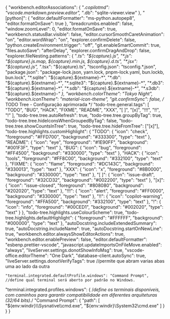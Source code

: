 {
  "workbench.editorAssociations": {
    "*.copilotmd": "vscode.markdown.preview.editor",
    "*.db": "sqlite-viewer.view"
  },
  "[python]": {
    "editor.defaultFormatter": "ms-python.autopep8",
    "editor.formatOnSave": true
  },
  "breadcrumbs.enabled": false,
  "window.zoomLevel": 0,
  "editor.formatOnSave": true,
  "workbench.statusBar.visible": false,
  "editor.cursorSmoothCaretAnimation": "on",
  "editor.wordWrap": "on",
  "explorer.confirmDelete": false,
  "python.createEnvironment.trigger": "off",
  "git.enableSmartCommit": true,
  "files.autoSave": "afterDelay",
  "explorer.confirmDragAndDrop": false,
  "explorer.fileNesting.patterns": {
    "*.ts": "${capture}.js",
    "*.js": "${capture}.js.map, ${capture}.min.js, ${capture}.d.ts",
    "*.jsx": "${capture}.js",
    "*.tsx": "${capture}.ts",
    "tsconfig.json": "tsconfig.*.json",
    "package.json": "package-lock.json, yarn.lock, pnpm-lock.yaml, bun.lockb, bun.lock",
    "*.sqlite": "${capture}.${extname}-*",
    "*.db": "${capture}.${extname}-*",
    "*.sqlite3": "${capture}.${extname}-*",
    "*.db3": "${capture}.${extname}-*",
    "*.sdb": "${capture}.${extname}-*",
    "*.s3db": "${capture}.${extname}-*"
  },
  "workbench.colorTheme": "Tokyo Night",
  "workbench.iconTheme": "material-icon-theme",
  "git.confirmSync": false,
  /*
    TODO Tree - Configuração aprimorada
*/
  "todo-tree.general.tags": [
    "TODO",
    "BUG",
    "HACK",
    "FIXME",
    "README",
    "XXX",
    "[ ]",
    "[x]",
    "!!!",
    "!!",
    "!"
  ],
  "todo-tree.tree.autoRefresh": true,
  "todo-tree.tree.groupByTag": true,
  "todo-tree.tree.hideIconsWhenGroupedByTag": false,
  "todo-tree.tree.showCountsInTree": true,
  "todo-tree.tree.hideFromTree": ["[x]"],
  "todo-tree.highlights.customHighlight": {
    "TODO": {
      "icon": "check",
      "foreground": "#FFD700",
      "background": "#333300",
      "type": "text"
    },
    "README": {
      "icon": "eye",
      "foreground": "#1E90FF",
      "background": "#001F3F",
      "type": "text"
    },
    "BUG": {
      "icon": "bug",
      "foreground": "#FF4500",
      "background": "#330000",
      "type": "text"
    },
    "HACK": {
      "icon": "tools",
      "foreground": "#FF8C00",
      "background": "#332100",
      "type": "text"
    },
    "FIXME": {
      "icon": "flame",
      "foreground": "#DC143C",
      "background": "#330013",
      "type": "text"
    },
    "XXX": {
      "icon": "x",
      "foreground": "#8B0000",
      "background": "#330000",
      "type": "text"
    },
    "[ ]": {
      "icon": "issue-draft",
      "foreground": "#32CD32",
      "background": "#002200",
      "type": "text"
    },
    "[x]": {
      "icon": "issue-closed",
      "foreground": "#808080",
      "background": "#202020",
      "type": "text"
    },
    "!!!": {
      "icon": "alert",
      "foreground": "#FF0000",
      "background": "#330000",
      "type": "text"
    },
    "!!": {
      "icon": "copilot-warning",
      "foreground": "#FFA500",
      "background": "#332100",
      "type": "text"
    },
    "!": {
      "icon": "info",
      "foreground": "#00CED1",
      "background": "#002020",
      "type": "text"
    }
  },
  "todo-tree.highlights.useColourScheme": true,
  "todo-tree.highlights.defaultHighlight": {
    "foreground": "#FFFFFF",
    "background": "#000000",
    "type": "text"
  },
  "autoDocstring.includeExtendedSummary": true,
  "autoDocstring.includeName": true,
  "autoDocstring.startOnNewLine": true,
  "workbench.editor.alwaysShowEditorActions": true,
  "workbench.editor.enablePreview": false,
  "editor.defaultFormatter": "esbenp.prettier-vscode",
  "javascript.updateImportsOnFileMove.enabled": "always",
  "liveServer.settings.donotShowInfoMsg": true,
  "vscode-office.editorTheme": "One Dark",
  "database-client.autoSync": true,
  "liveServer.settings.donotVerifyTags": true //permite que abram varias abas uma ao lado da outra

    "terminal.integrated.defaultProfile.windows": "Command Prompt", //define qual terminal será aberto por padrão no Windows.
  "terminal.integrated.profiles.windows": {
    /*define os terminais disponíveis, com caminhos para garantir compatibilidade em diferentes arquiteturas (32/64 bits).*/
    "Command Prompt": {
      "path": [
        "${env:windir}\\Sysnative\\cmd.exe",
        "${env:windir}\\System32\\cmd.exe"
      ]
    }
  }
}

